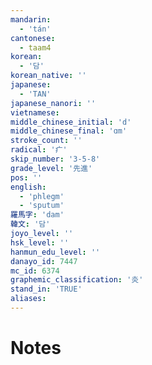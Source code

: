 ```yaml
---
mandarin:
  - 'tán'
cantonese:
  - taam4
korean:
  - '담'
korean_native: ''
japanese:
  - 'TAN'
japanese_nanori: ''
vietnamese:
middle_chinese_initial: 'd'
middle_chinese_final: 'ɑm'
stroke_count: ''
radical: '疒'
skip_number: '3-5-8'
grade_level: '先進'
pos: ''
english:
  - 'phlegm'
  - 'sputum'
羅馬字: 'dam'
韓文: '담'
joyo_level: ''
hsk_level: ''
hanmun_edu_level: ''
danayo_id: 7447
mc_id: 6374
graphemic_classification: '炎'
stand_in: 'TRUE'
aliases:
---
```


# Notes
